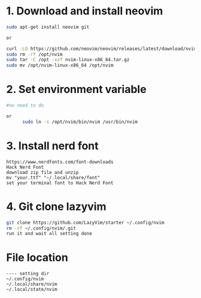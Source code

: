 # 1. Download and install neovim
```bash
sudo apt-get install neovim git

or

curl -LO https://github.com/neovim/neovim/releases/latest/download/nvim-linux-x86_64.tar.gz
sudo rm -rf /opt/nvim
sudo tar -C /opt -xzf nvim-linux-x86_64.tar.gz
sudo mv /opt/nvim-linux-x86_64 /opt/nvim
```

# 2. Set environment variable
```bash
#no need to do

or
      sudo ln -s /opt/nvim/bin/nvim /usr/bin/nvim

```

# 3. Install nerd font
```
https://www.nerdfonts.com/font-downloads
Hack Nerd Font
download zip file and unzip
mv "your.ttf" "~/.local/share/font"
set your terminal font to Hack Nerd Font
```

# 4. Git clone lazyvim

```bash
git clone https://github.com/LazyVim/starter ~/.config/nvim
rm -rf ~/.config/nvim/.git
run it and wait all setting done
```

# File location
```
---- setting dir 
~/.config/nvim
~/.local/share/nvim
~/.local/state/nvim
```
